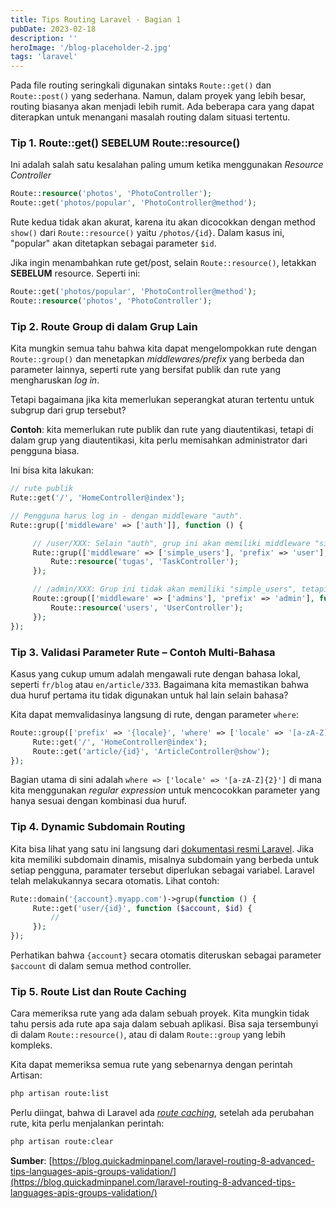 ```yaml
---
title: Tips Routing Laravel - Bagian 1
pubDate: 2023-02-18
description: ''
heroImage: '/blog-placeholder-2.jpg'
tags: 'laravel'
---
```


Pada file routing seringkali digunakan sintaks `Route::get()` 
dan `Route::post()` yang sederhana. Namun, dalam proyek yang lebih besar, 
routing biasanya akan menjadi lebih rumit. Ada beberapa cara yang dapat diterapkan 
untuk menangani masalah routing dalam situasi tertentu.

### Tip 1. Route::get() SEBELUM Route::resource()

Ini adalah salah satu kesalahan paling umum ketika menggunakan 
*Resource Controller*

```php
Route::resource('photos', 'PhotoController');
Route::get('photos/popular', 'PhotoController@method');
```

Rute kedua tidak akan akurat, karena itu akan dicocokkan dengan 
method `show()` dari `Route::resource()` yaitu `/photos/{id}`. 
Dalam kasus ini, "popular" akan ditetapkan sebagai parameter `$id`.

Jika ingin menambahkan rute get/post, selain `Route::resource()`, 
letakkan **SEBELUM** resource. Seperti ini:

```php
Route::get('photos/popular', 'PhotoController@method');
Route::resource('photos', 'PhotoController');
```

### Tip 2. Route Group di dalam Grup Lain

Kita mungkin semua tahu bahwa kita dapat mengelompokkan rute dengan `Route::group()` 
dan menetapkan *middlewares/prefix* yang berbeda dan parameter lainnya, 
seperti rute yang bersifat publik dan rute yang mengharuskan *log in*.

Tetapi bagaimana jika kita memerlukan seperangkat aturan tertentu 
untuk subgrup dari grup tersebut?

**Contoh**: kita memerlukan rute publik dan rute yang diautentikasi, 
tetapi di dalam grup yang diautentikasi, kita perlu memisahkan administrator 
dari pengguna biasa.

Ini bisa kita lakukan:

```php
// rute publik
Rute::get('/', 'HomeController@index');

// Pengguna harus log in - dengan middleware "auth".
Rute::grup(['middleware' => ['auth']], function () {

     // /user/XXX: Selain "auth", grup ini akan memiliki middleware "simple_users"
     Rute::grup(['middleware' => ['simple_users'], 'prefix' => 'user'], function () {
         Rute::resource('tugas', 'TaskController');
     });

     // /admin/XXX: Grup ini tidak akan memiliki "simple_users", tetapi akan memiliki "auth" dan "admins"
     Route::group(['middleware' => ['admins'], 'prefix' => 'admin'], function () {
         Route::resource('users', 'UserController');
     });
});
```

### Tip 3. Validasi Parameter Rute – Contoh Multi-Bahasa

Kasus yang cukup umum adalah mengawali rute dengan bahasa lokal, 
seperti `fr/blog` atau `en/article/333`. Bagaimana kita memastikan 
bahwa dua huruf pertama itu tidak digunakan untuk hal lain selain bahasa?

Kita dapat memvalidasinya langsung di rute, dengan parameter `where`:

```php
Route::group(['prefix' => '{locale}', 'where' => ['locale' => '[a-zA-Z]{2}']], function () {
     Rute::get('/', 'HomeController@index');
     Route::get('article/{id}', 'ArticleController@show');
});
```

Bagian utama di sini adalah `where => ['locale' => '[a-zA-Z]{2}']` 
di mana kita menggunakan *regular expression* untuk mencocokkan parameter yang
hanya sesuai dengan kombinasi dua huruf.

### Tip 4. Dynamic Subdomain Routing

Kita bisa lihat yang satu ini langsung dari 
[dokumentasi resmi Laravel](https://laravel.com/docs/master/routing#route-group-subdomain-routing).
Jika kita memiliki subdomain dinamis, misalnya subdomain yang berbeda 
untuk setiap pengguna, paramater tersebut diperlukan sebagai variabel. 
Laravel telah melakukannya secara otomatis. Lihat contoh:

```php
Rute::domain('{account}.myapp.com')->grup(function () {
     Rute::get('user/{id}', function ($account, $id) {
         //
     });
});
```

Perhatikan bahwa `{account}` secara otomatis diteruskan sebagai 
parameter `$account` di dalam semua method controller.

### Tip 5. Route List dan Route Caching

Cara memeriksa rute yang ada dalam sebuah proyek. 
Kita mungkin tidak tahu persis ada rute apa saja dalam sebuah aplikasi.
Bisa saja tersembunyi di dalam `Route::resource()`, 
atau di dalam `Route::group` yang lebih kompleks.

Kita dapat memeriksa semua rute yang sebenarnya dengan perintah Artisan:

```bash
php artisan route:list
```

Perlu diingat, bahwa di Laravel ada [*route caching*](https://laravel.com/docs/master/routing#route-caching), 
setelah ada perubahan rute, kita perlu menjalankan perintah:

```bash
php artisan route:clear
```

**Sumber**: [https://blog.quickadminpanel.com/laravel-routing-8-advanced-tips-languages-apis-groups-validation/](https://blog.quickadminpanel.com/laravel-routing-8-advanced-tips-languages-apis-groups-validation/)